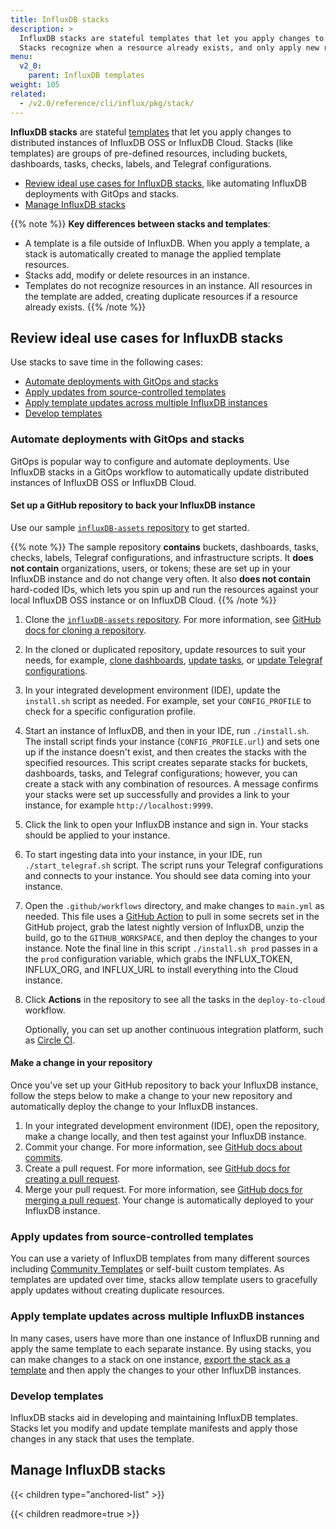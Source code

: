 ```yaml
---
title: InfluxDB stacks
description: >
  InfluxDB stacks are stateful templates that let you apply changes to distributed instances of InfluxDB OSS or InfluxDB Cloud. 
  Stacks recognize when a resource already exists, and only apply new resources to an instance.
menu:
  v2_0:
    parent: InfluxDB templates
weight: 105
related:
  - /v2.0/reference/cli/influx/pkg/stack/
---
```


**InfluxDB stacks** are stateful [templates](/v2.0/influxdb-templates) that let you apply changes
to distributed instances of InfluxDB OSS or InfluxDB Cloud. Stacks (like templates) are groups of
pre-defined resources, including buckets, dashboards, tasks, checks, labels, and Telegraf configurations.

- [Review ideal use cases for InfluxDB stacks](#review-ideal-use-cases-for-influxdb-stacks),
  like automating InfluxDB deployments with GitOps and stacks.
- [Manage InfluxDB stacks](#manage-influxdb-stacks)

{{% note %}}
**Key differences between stacks and templates**:

- A template is a file outside of InfluxDB. When you apply a template, a stack is automatically created to manage the applied template resources.
- Stacks add, modify or delete resources in an instance.
- Templates do not recognize resources in an instance. All resources in the template are added, creating duplicate resources if a resource already exists.
  {{% /note %}}

## Review ideal use cases for InfluxDB stacks

Use stacks to save time in the following cases:

- [Automate deployments with GitOps and stacks](#automate-deployments-with-gitops-and-stacks)
- [Apply updates from source-controlled templates](#apply-updates-from-source-controlled-templates)
- [Apply template updates across multiple InfluxDB instances](#apply-template-updates-across-multiple-influxdb-instances)
- [Develop templates](#develop-templates)

### Automate deployments with GitOps and stacks

GitOps is popular way to configure and automate deployments. Use InfluxDB stacks in a GitOps workflow
to automatically update distributed instances of InfluxDB OSS or InfluxDB Cloud.

#### Set up a GitHub repository to back your InfluxDB instance

Use our sample [`influxDB-assets` repository](https://github.com/russorat/influxdb-assets) to get started.  

  {{% note %}}
  The sample repository **contains** buckets, dashboards, tasks, checks, labels, Telegraf configurations,
  and infrastructure scripts. It **does not contain** organizations, users, or tokens; these are set up
  in your InfluxDB instance and do not change very often. It also **does not contain** hard-coded IDs,
  which lets you spin up and run the resources against your local InfluxDB OSS instance or on InfluxDB Cloud.
  {{% /note %}}

1. Clone the [`influxDB-assets` repository](https://github.com/russorat/influxdb-assets).
   For more information, see [GitHub docs for cloning a repository](https://docs.github.com/en/github/creating-cloning-and-archiving-repositories/cloning-a-repository).
2. In the cloned or duplicated repository, update resources to suit your needs, for example,
   [clone dashboards](/v2.0/visualize-data/dashboards/create-dashboard/#clone-a-dashboard), [update tasks](/v2.0/process-data/manage-tasks/update-task/), or
   [update Telegraf configurations](/v2.0/telegraf-configs/update/).
3. In your integrated development environment (IDE), update the `install.sh` script as needed.
   For example, set your `CONFIG_PROFILE` to check for a specific configuration profile.
4. Start an instance of InfluxDB, and then in your IDE, run `./install.sh`.
   The install script finds your instance (`CONFIG_PROFILE.url`) and sets one up if the instance doesn't exist,
   and then creates the stacks with the specified resources. This script creates separate stacks for buckets, dashboards, tasks, and Telegraf configurations;
   however, you can create a stack with any combination of resources.
   A message confirms your stacks were set up successfully and provides a link to your instance, for example `http://localhost:9999`.

5. Click the link to open your InfluxDB instance and sign in. Your stacks should be applied to your instance.
6. To start ingesting data into your instance, in your IDE, run `./start_telegraf.sh` script.
   The script runs your Telegraf configurations and connects to your instance. You should see data coming into your instance.
7. Open the `.github/workflows` directory, and make changes to `main.yml` as needed. This file uses a [GitHub Action](https://github.com/features/actions) to pull in some secrets
   set in the GitHub project, grab the latest nightly version of InfluxDB, unzip the build, go to the `GITHUB_WORKSPACE`, and then
   deploy the changes to your instance. Note the final line in this script `./install.sh prod` passes in a the `prod` configuration variable,
   which grabs the INFLUX_TOKEN, INFLUX_ORG, and INFLUX_URL to install everything into the Cloud instance.
8. Click **Actions** in the repository to see all the tasks in the `deploy-to-cloud` workflow.

   Optionally, you can set up another continuous integration platform, such as [Circle CI](https://circleci.com/).

#### Make a change in your repository

Once you've set up your GitHub repository to back your InfluxDB instance, follow the steps below
to make a change to your new repository and automatically deploy the change to your InfluxDB instances.

1. In your integrated development environment (IDE), open the repository, make a change locally, and then test against your InfluxDB instance.
2. Commit your change. For more information, see [GitHub docs about commits](https://docs.github.com/en/desktop/contributing-and-collaborating-using-github-desktop/committing-and-reviewing-changes-to-your-project#about-commits).
3. Create a pull request. For more information, see [GitHub docs for creating a pull request](https://docs.github.com/en/github/collaborating-with-issues-and-pull-requests/creating-a-pull-request).
4. Merge your pull request. For more information, see [GitHub docs for merging a pull request](https://docs.github.com/en/github/collaborating-with-issues-and-pull-requests/merging-a-pull-request). Your change is automatically deployed to your InfluxDB instance.

### Apply updates from source-controlled templates

You can use a variety of InfluxDB templates from many different sources including
[Community Templates](https://github.com/influxdata/community-templates/) or
self-built custom templates.
As templates are updated over time, stacks allow template users to gracefully
apply updates without creating duplicate resources.

### Apply template updates across multiple InfluxDB instances

In many cases, users have more than one instance of InfluxDB running and apply
the same template to each separate instance.
By using stacks, you can make changes to a stack on one instance,
[export the stack as a template](/v2.0/influxdb-templates/create/#export-a-stack)
and then apply the changes to your other InfluxDB instances.

### Develop templates

InfluxDB stacks aid in developing and maintaining InfluxDB templates.
Stacks let you modify and update template manifests and apply those changes in
any stack that uses the template.

## Manage InfluxDB stacks

{{< children type="anchored-list" >}}

{{< children readmore=true >}}
